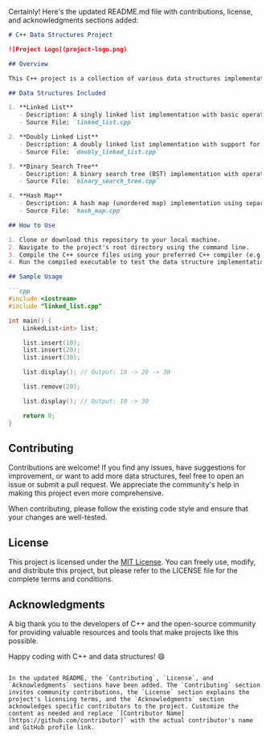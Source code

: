 Certainly! Here's the updated README.md file with contributions, license, and acknowledgments sections added:

```markdown
# C++ Data Structures Project

![Project Logo](project-logo.png)

## Overview

This C++ project is a collection of various data structures implementations, including linked lists, binary trees, and hash maps. Each data structure is implemented from scratch to provide a better understanding of their underlying concepts and operations.

## Data Structures Included

1. **Linked List**
   - Description: A singly linked list implementation with basic operations like insertion, deletion, and traversal.
   - Source File: `linked_list.cpp`

2. **Doubly Linked List**
   - Description: A doubly linked list implementation with support for bidirectional traversal.
   - Source File: `doubly_linked_list.cpp`

3. **Binary Search Tree**
   - Description: A binary search tree (BST) implementation with operations like insertion, deletion, and search.
   - Source File: `binary_search_tree.cpp`

4. **Hash Map**
   - Description: A hash map (unordered map) implementation using separate chaining for collision resolution.
   - Source File: `hash_map.cpp`

## How to Use

1. Clone or download this repository to your local machine.
2. Navigate to the project's root directory using the command line.
3. Compile the C++ source files using your preferred C++ compiler (e.g., g++, clang++).
4. Run the compiled executable to test the data structure implementations.

## Sample Usage

```cpp
#include <iostream>
#include "linked_list.cpp"

int main() {
    LinkedList<int> list;

    list.insert(10);
    list.insert(20);
    list.insert(30);

    list.display(); // Output: 10 -> 20 -> 30

    list.remove(20);

    list.display(); // Output: 10 -> 30

    return 0;
}
```

## Contributing

Contributions are welcome! If you find any issues, have suggestions for improvement, or want to add more data structures, feel free to open an issue or submit a pull request. We appreciate the community's help in making this project even more comprehensive.

When contributing, please follow the existing code style and ensure that your changes are well-tested.

## License

This project is licensed under the [MIT License](LICENSE). You can freely use, modify, and distribute this project, but please refer to the LICENSE file for the complete terms and conditions.

## Acknowledgments

A big thank you to the developers of C++ and the open-source community for providing valuable resources and tools that make projects like this possible.


Happy coding with C++ and data structures! 😄
```

In the updated README, the `Contributing`, `License`, and `Acknowledgments` sections have been added. The `Contributing` section invites community contributions, the `License` section explains the project's licensing terms, and the `Acknowledgments` section acknowledges specific contributors to the project. Customize the content as needed and replace `[Contributor Name](https://github.com/contributor)` with the actual contributor's name and GitHub profile link.
